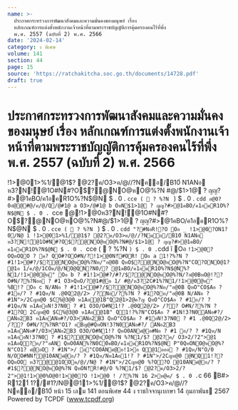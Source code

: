 ```yaml
---
name: >-
  ประกาศกระทรวงการพัฒนาสังคมและความมั่นคงของมนุษย์ เรื่อง
  หลักเกณฑ์การแต่งตั้งพนักงานเจ้าหน้าที่ตามพระราชบัญญัติการคุ้มครองคนไร้ที่พึ่ง
  พ.ศ. 2557 (ฉบับที่ 2) พ.ศ. 2566
date: '2024-02-14'
category: ง พิเศษ
volume: 141
section: 44
page: 15
source: 'https://ratchakitcha.soc.go.th/documents/14728.pdf'
draft: true
---
```


# ประกาศกระทรวงการพัฒนาสังคมและความมั่นคงของมนุษย์ เรื่อง หลักเกณฑ์การแต่งตั้งพนักงานเจ้าหน้าที่ตามพระราชบัญญัติการคุ้มครองคนไร้ที่พึ่ง พ.ศ. 2557 (ฉบับที่ 2) พ.ศ. 2566

!1>@01>%1/@1$? @2?ค/O3>ค/@//?Nคอ/B10์ N1ANอ ห3?N!์@1O#N#?O$?@NO@หO@%?N #@/$1>1@ ? ญญ?#>@1คBO/ค1อคR1O%?N$@N $ . 0 . `cce (  ? %?N ` ) $ . 0 . `cdd อ@0?0อํ@@#@/ค/@/Q/@#1@ a O3>/@#1@ b OหN$1>1@ ? ญญ?#>@1คBO/ค1อคR1O%?N$@N $ . 0 . `cce @!1>@0ห3?N!์@1O#N#?O$?@NO@หO@%?N#@/$1>1@ ? ญญ?#>@1คBO/ค1อคR1O%?N$@N $ . 0 . `cce (  ? %?N ` ) $ . 0 . `cdd "?#NอR!?O Oอ _ !1>@0?ON1?0/N@ ì !1>@01>%1/@1$? @2?ค/O3>ค/@//?Nคอ/B10์ N1ANอ ห3?N!์@1O#N#?O$?@NO@หO@%?N#@/$1>1@ ? ญญ?#>@1คBO/ค1อคR1O%?N$@N $ . 0 . `cce (  ? %?N ` ) $ . 0 . `cdd î Oอ ` !1>@0?OQหOQO ? ค? QO#?OO#N/?!1>@0N!็#OR! Oอ a 1!?%?N ? #1!1>ํ@#?/$?@NO@หO@%?Nห/"อ@0B QหO$?@NO@หO@%?N"CO?ONO@1? @1อ 1/ค/@/1COค/@/NO@QN?N0/? @1คBO/ค1อคR1O%?N$@N%?N1/!1>@0ํ@ห" Oอ b ? #1!1>ํ@#?/#?/$?@NO@หO@%?N/?อ@0BหO@!?? O#N/?%?Nออ ? #1 O3>QหO/?@1#@อ 1/ #@/ห3?2C#1%?N1/!1>@0ํ@ห" %B!? Oอ c N/ANอ ? #1!1>ํ@#?/$?@NO@หO@%?Nห/"อ@0B QหO"CO$Aอ ? #1อ/? ? #1Qห/N .@0Q2@/2> /?Nอ/?%?N ? #1?Oห/"อ@0B N/ANอ ? #1N">/2Cญห@0 $C%ํ@3@0 ห1Aอํ@1B"Q2@1>2ํ@ค?ญ QหO"CO$Aอ ? #1อ/? ? #1Qห/N ห1AออN!3?N0 ? #1 O3O/O#N1!? .@0Q2@/2> /?? O#N/?%?N ? #1?O 2Cญห@0 $C%ํ@3@0 ห1Aอํ@1B" Q1!?%?N"CO$Aอ ? #1N!3?N0ANอ#?/ ANอ2B3 ห1AอANอ#?/O3>ANอ2B3 QหO"CO$Aอ ? #1อN!3?N0 ? #1 .@0Q2@/2> /?? O#N/?%?NR"O1? อBญ@#QหON!3?N0ANอ#?/ ANอ2B3 ห1AอANอ#?/O3>ANอ2B3 O3O/O#N1!? QหO0ANคํ@อ#Nอ ? #1 อ/? ? #1Qห/N ห1AออN!3?N0 ? #1$?@NO@หO@%?N %?N1/$? @2?ค/ O3>2/?2">@1 ห1AอQ?ห/?"อAN QหO0AN%?N0C0์คBO/ค1อคR1O%?N$@N P"0QหONO@หO@%?N"CO1? คํ@อO ? #1N">/ อ"CO0ANคํ@อ!1>อ Q@1อออ ? #1Qห/N"O/0 N/OO#NN!็@10ANคํ@อ/? ? #1Qห/Nห1Aอ1!? ? #1N">/2Cญห@0 @NQ1!??OQหOO ห3?@@1OOค/@//N@ ? #1N">/2Cญห@0 %?O?O @10ANคํ@อ/? ? #1$?@NO@หO@%?N QหON!็R!#@/O %?N1/$? @2?ค/O3>2/?2">@1!1>@0%O@0!1>@0?O !1>@0 ! /?%?N 16 2>ห@ค/ $ . 0 . `c 66 B#> R121์ 1?/#1?/N@@11>%1/@1$? @2?ค/O3>ค/@//?Nคอ/B10์ หน้า 15 เลม 141 ตอนพิเศษ 44 ง ราชกิจจานุเบกษา 14 กุมภาพันธ 2567 Powered by TCPDF (www.tcpdf.org)
